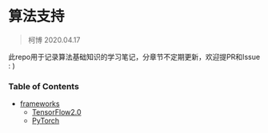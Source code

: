 # 算法支持
> 柯博 2020.04.17

此repo用于记录算法基础知识的学习笔记，分章节不定期更新，欢迎提PR和Issue : )

### Table of Contents

- [frameworks](https://github.com/whu-SpongeBob/algorithm_support/tree/master/frameworks)
    - [TensorFlow2.0](https://github.com/whu-SpongeBob/algorithm_support/tree/master/frameworks/tensorflow)
    - [PyTorch](https://github.com/whu-SpongeBob/algorithm_support/tree/master/frameworks/pytorch)